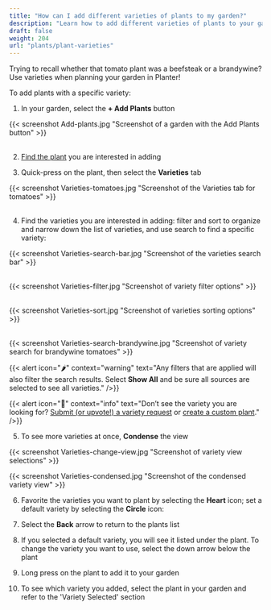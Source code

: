 ```yaml
---
title: "How can I add different varieties of plants to my garden?"
description: "Learn how to add different varieties of plants to your garden"
draft: false
weight: 204
url: "plants/plant-varieties"
---
```


Trying to recall whether that tomato plant was a beefsteak or a brandywine?  Use varieties when planning your garden in Planter!

To add plants with a specific variety:

1. In your garden, select the **+ Add Plants** button

{{< screenshot Add-plants.jpg "Screenshot of a garden with the Add Plants button" >}}<br /><br />

2. <a href=https://staging2--planter-docs.netlify.app/plants/add-plants>Find the plant</a> you are interested in adding

3. Quick-press on the plant, then select the **Varieties** tab

{{< screenshot Varieties-tomatoes.jpg "Screenshot of the Varieties tab for tomatoes" >}}<br /><br />

4. Find the varieties you are interested in adding: filter and sort to organize and narrow down the list of varieties, and use search to find a specific variety:

{{< screenshot Varieties-search-bar.jpg "Screenshot of the varieties search bar" >}}<br /><br />

{{< screenshot Varieties-filter.jpg "Screenshot of variety filter options" >}}<br /><br />

{{< screenshot Varieties-sort.jpg "Screenshot of varieties sorting options" >}}<br /><br />

{{< screenshot Varieties-search-brandywine.jpg "Screenshot of variety search for brandywine tomatoes" >}}

{{< alert icon="🌶️" context="warning" text="Any filters that are applied will also filter the search results. Select **Show All** and be sure all sources are selected to see all varieties." />}}

{{< alert icon="🥕️" context="info" text="Don’t see the variety you are looking for? <a href=https://planter.garden/requests>Submit (or upvote!) a variety request</a> or <a href=https://staging2--planter-docs.netlify.app>create a custom plant</a>." />}}

5. To see more varieties at once, **Condense** the view

{{< screenshot Varieties-change-view.jpg "Screenshot of variety view selections" >}}

{{< screenshot Varieties-condensed.jpg "Screenshot of the condensed variety view" >}}

6. Favorite the varieties you want to plant by selecting the **Heart** icon; set a default variety by selecting the **Circle** icon:



7. Select the **Back** arrow to return to the plants list

8. If you selected a default variety, you will see it listed under the plant. To change the variety you want to use, select the down arrow below the plant

9. Long press on the plant to add it to your garden

10. To see which variety you added, select the plant in your garden and refer to the 'Variety Selected' section
